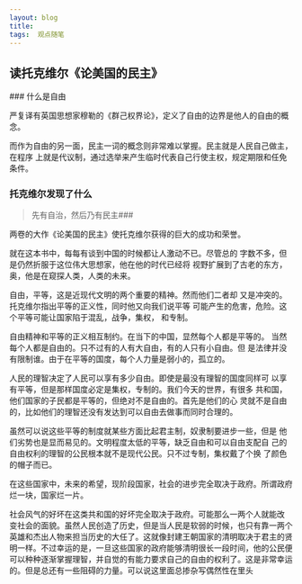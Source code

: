 ```yaml
---
layout: blog  
title:  
tags:  观点随笔
---
```


## 读托克维尔《论美国的民主》


​### 什么是自由

严复译有英国思想家穆勒的《群己权界论》，定义了自由的边界是他人的自由的概念。

而作为自由的另一面，民主一词的概念则非常难以掌握。民主就是人民自己做主，在程序
上就是代议制，通过选举来产生临时代表自己行使主权，规定期限和任免条件。


### 托克维尔发现了什么
> 先有自治，然后乃有民主###

两卷的大作《论美国的民主》使托克维尔获得的巨大的成功和荣誉。

​就在这本书中，每每有谈到中国的时候都让人激动不已。尽管总的 
字数不多，但是仍然折服于这位伟大思想家，他在他的时代已经将
视野扩展到了古老的东方，奥，他是在窥探人类，人类的未来。


​自由，平等，这是近现代文明的两个重要的精神。然而他们二者却
又是冲突的。托克维尔指出平等的正义性，同时他又向我们说平等
可能产生的危害，危险。这个平等可能让国家陷于混乱，战争，集权，
和专制。  

自由精神和平等的正义相互制约。在当下的中国，显然每个人都是平等的。
当然每个人都是自由的。只不过有的人有大自由，有的人只有小自由。但
是法律并没有限制谁。由于在平等的国度，每个人力量是弱小的，孤立的。


​人民的理智决定了人民可以享有多少自由。即使是最没有理智的国度同样可
以享有平等，但是那样国度必定是集权，专制的。我们今天的世界，有很多
共和国，他们国家的子民都是平等的，但绝对不是自由的。首先是他们的心
灵就不是自由的，比如他们的理智还没有发达到可以自由去做事而同时合理的。

​虽然可以说这些平等的制度就某些方面比起君主制，奴隶制要进步一些，但是
他们劣势也是显而易见的。文明程度太低的平等，缺乏自由和可以自由支配自
己的自由权利的理智的公民根本就不是现代公民。只不过专制，集权戴了个换
了颜色的帽子而已。

​在这些国家中，未来的希望，现阶段国家，社会的进步完全取决于政府。所谓政府烂一块，国家烂一片。


社会风气的好坏在这类共和国的好坏完全取决于政府。可能那么一两个人就能改
变社会的面貌。虽然人民创造了历史，但是当人民是软弱的时候，也只有靠一两个英雄和杰出人物来担当历史的大任了。这就像封建王朝国家的清明取决于君主的贤明一样。不过幸运的是，一旦这些国家的政府能够清明很长一段时间，他的公民便可以种种逐渐掌握理智，并自觉的有能力要求自己的自由的权利了。这是非常幸运的。但是总还有一些阻碍的力量。可以说这里面总掺杂写偶然性在里头